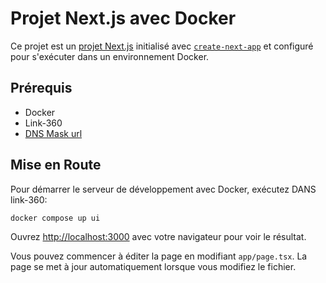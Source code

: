 # Projet Next.js avec Docker

Ce projet est un [projet Next.js](https://nextjs.org/) initialisé avec [`create-next-app`](https://github.com/vercel/next.js/tree/canary/packages/create-next-app) et configuré pour s'exécuter dans un environnement Docker.

## Prérequis

- Docker
- Link-360
- [DNS Mask url](https://allanphilipbarku.medium.com/setup-automatic-local-domains-with-dnsmasq-on-macos-ventura-b4cd460d8cb3)

## Mise en Route

Pour démarrer le serveur de développement avec Docker, exécutez DANS link-360:

```bash
docker compose up ui
```

Ouvrez [http://localhost:3000](http://localhost:3000) avec votre navigateur pour voir le résultat.

Vous pouvez commencer à éditer la page en modifiant `app/page.tsx`. La page se met à jour automatiquement lorsque vous modifiez le fichier.
